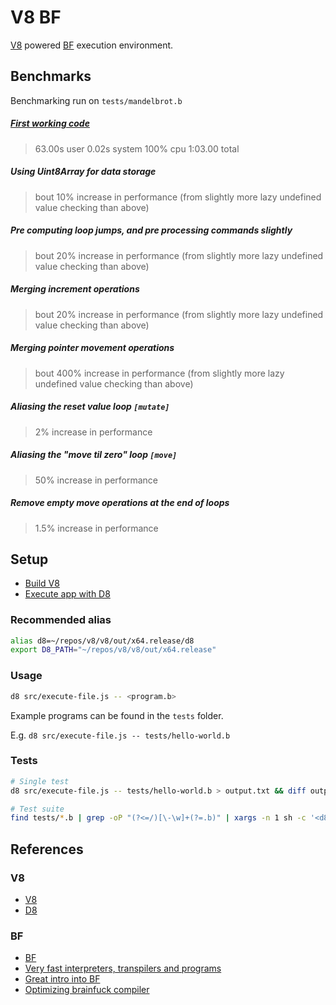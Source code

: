 # V8 BF

[V8](https://v8.dev/) powered [BF](https://esolangs.org/wiki/Brainfuck) execution environment.

## Benchmarks

Benchmarking run on `tests/mandelbrot.b`

##### [First working code](https://github.com/Jumbub/bf/commit/435d6bc0fd33609b6f63d579fb770a64a21c2f46)

> 63.00s user 0.02s system 100% cpu 1:03.00 total

##### Using Uint8Array for data storage

> bout 10% increase in performance (from slightly more lazy undefined value checking than above)

##### Pre computing loop jumps, and pre processing commands slightly

> bout 20% increase in performance (from slightly more lazy undefined value checking than above)

##### Merging increment operations

> bout 20% increase in performance (from slightly more lazy undefined value checking than above)

##### Merging pointer movement operations

> bout 400% increase in performance (from slightly more lazy undefined value checking than above)

##### Aliasing the reset value loop `[mutate]`

> 2% increase in performance

##### Aliasing the "move til zero" loop `[move]`

> 50% increase in performance

##### Remove empty move operations at the end of loops

> 1.5% increase in performance

## Setup

- [Build V8](https://v8.dev/docs/build)
- [Execute app with D8](https://v8.dev/docs/d8)

### Recommended alias

```bash
alias d8=~/repos/v8/v8/out/x64.release/d8
export D8_PATH="~/repos/v8/v8/out/x64.release"
```

### Usage

```bash
d8 src/execute-file.js -- <program.b>
```

Example programs can be found in the `tests` folder.

E.g. `d8 src/execute-file.js -- tests/hello-world.b`

### Tests

```bash
# Single test
d8 src/execute-file.js -- tests/hello-world.b > output.txt && diff output.txt tests/hello-world.b && echo Passed test! || echo Failed test!

# Test suite
find tests/*.b | grep -oP "(?<=/)[\-\w]+(?=.b)" | xargs -n 1 sh -c '<d8-executable-location> src/execute-file.js -- tests/$0.b > output.txt && diff output.txt tests/$0.txt && echo Passed $0 test! || echo Failed $0 test!'
```

## References

### V8

- [V8](https://v8.dev/)
- [D8](https://v8.dev/docs/d8)

### BF

- [BF](https://esolangs.org/wiki/Brainfuck)
- [Very fast interpreters, transpilers and programs](https://github.com/rdebath/Brainfuck)
- [Great intro into BF](https://gist.github.com/roachhd/dce54bec8ba55fb17d3a)
- [Optimizing brainfuck compiler](https://www.nayuki.io/page/optimizing-brainfuck-compiler)
